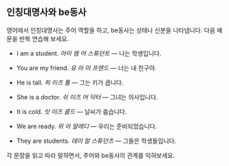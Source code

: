 ## 인칭대명사와 be동사

영어에서 인칭대명사는 주어 역할을 하고, be동사는 상태나 신분을 나타냅니다. 다음 예문을 반복 연습해 보세요.

- I am a student.
  *아이 엠 어 스튜던트* — 나는 학생입니다.

- You are my friend.
  *유 아 미 프렌드* — 너는 내 친구야.

- He is tall.
  *히 이즈 톨* — 그는 키가 큽니다.

- She is a doctor.
  *쉬 이즈 어 닥터* — 그녀는 의사입니다.

- It is cold.
  *잇 이즈 콜드* — 날씨가 춥습니다.

- We are ready.
  *위 아 알레디* — 우리는 준비되었습니다.

- They are students.
  *데이 알 스튜던츠* — 그들은 학생들입니다.

각 문장을 읽고 따라 말하면서, 주어와 be동사의 관계를 익혀보세요.